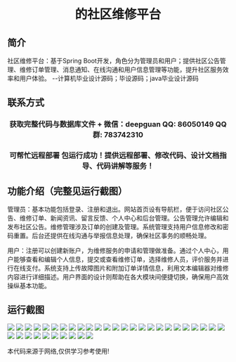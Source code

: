 <p><h1 align="center">的社区维修平台</h1></p>

## 简介
社区维修平台：基于Spring Boot开发，角色分为管理员和用户；提供社区公告管理、维修订单管理、消息通知、在线沟通和用户信息管理等功能，提升社区服务效率和用户体验。    --计算机毕业设计源码；毕设源码；java毕业设计源码


## 联系方式
<p><h3 align="center">获取完整代码与数据库文件 + 微信：deepguan QQ: 86050149 QQ群: 783742310</h3></p>
<p><h3 align="center">可帮忙远程部署 包运行成功！提供远程部署、修改代码、设计文档指导、代码讲解等服务！</h3></p>

## 功能介绍（完整见运行截图）
管理员：基本功能包括登录、注册和退出。网站首页设有导航栏，便于访问社区公告、维修订单、新闻资讯、留言反馈、个人中心和后台管理。公告管理允许编辑和发布社区公告。维修管理涉及订单的创建及管理。系统管理支持用户信息修改和密码重置。后台还提供在线沟通与举报信息处理，确保社区事务的顺畅处理。

用户：注册可以创建新账户，为维修服务的申请和管理做准备。通过个人中心，用户能够查看和编辑个人信息，提交或查看维修订单，选择维修人员，评价服务并进行在线支付。系统支持上传故障图片和附加订单详情信息，利用文本编辑器对维修内容进行详细描述。用户界面的设计则帮助在各大模块间便捷切换，确保用户高效操纵基本功能。


## 运行截图
![](https://bs-1329754181.cos.ap-shanghai.myqcloud.com/spring/CommunityMaintenancePlatform/img/001.jpg)
![](https://bs-1329754181.cos.ap-shanghai.myqcloud.com/spring/CommunityMaintenancePlatform/img/002.jpg)
![](https://bs-1329754181.cos.ap-shanghai.myqcloud.com/spring/CommunityMaintenancePlatform/img/003.jpg)
![](https://bs-1329754181.cos.ap-shanghai.myqcloud.com/spring/CommunityMaintenancePlatform/img/004.jpg)
![](https://bs-1329754181.cos.ap-shanghai.myqcloud.com/spring/CommunityMaintenancePlatform/img/005.jpg)
![](https://bs-1329754181.cos.ap-shanghai.myqcloud.com/spring/CommunityMaintenancePlatform/img/006.jpg)
![](https://bs-1329754181.cos.ap-shanghai.myqcloud.com/spring/CommunityMaintenancePlatform/img/007.jpg)
![](https://bs-1329754181.cos.ap-shanghai.myqcloud.com/spring/CommunityMaintenancePlatform/img/008.jpg)
![](https://bs-1329754181.cos.ap-shanghai.myqcloud.com/spring/CommunityMaintenancePlatform/img/009.jpg)
![](https://bs-1329754181.cos.ap-shanghai.myqcloud.com/spring/CommunityMaintenancePlatform/img/010.jpg)
![](https://bs-1329754181.cos.ap-shanghai.myqcloud.com/spring/CommunityMaintenancePlatform/img/011.jpg)
![](https://bs-1329754181.cos.ap-shanghai.myqcloud.com/spring/CommunityMaintenancePlatform/img/012.jpg)
![](https://bs-1329754181.cos.ap-shanghai.myqcloud.com/spring/CommunityMaintenancePlatform/img/013.jpg)
![](https://bs-1329754181.cos.ap-shanghai.myqcloud.com/spring/CommunityMaintenancePlatform/img/014.jpg)
![](https://bs-1329754181.cos.ap-shanghai.myqcloud.com/spring/CommunityMaintenancePlatform/img/015.jpg)
![](https://bs-1329754181.cos.ap-shanghai.myqcloud.com/spring/CommunityMaintenancePlatform/img/016.jpg)
![](https://bs-1329754181.cos.ap-shanghai.myqcloud.com/spring/CommunityMaintenancePlatform/img/017.jpg)
![](https://bs-1329754181.cos.ap-shanghai.myqcloud.com/spring/CommunityMaintenancePlatform/img/018.jpg)
![](https://bs-1329754181.cos.ap-shanghai.myqcloud.com/spring/CommunityMaintenancePlatform/img/019.jpg)
![](https://bs-1329754181.cos.ap-shanghai.myqcloud.com/spring/CommunityMaintenancePlatform/img/020.jpg)
![](https://bs-1329754181.cos.ap-shanghai.myqcloud.com/spring/CommunityMaintenancePlatform/img/021.jpg)
![](https://bs-1329754181.cos.ap-shanghai.myqcloud.com/spring/CommunityMaintenancePlatform/img/022.jpg)
![](https://bs-1329754181.cos.ap-shanghai.myqcloud.com/spring/CommunityMaintenancePlatform/img/023.jpg)
![](https://bs-1329754181.cos.ap-shanghai.myqcloud.com/spring/CommunityMaintenancePlatform/img/024.jpg)
![](https://bs-1329754181.cos.ap-shanghai.myqcloud.com/spring/CommunityMaintenancePlatform/img/025.jpg)
![](https://bs-1329754181.cos.ap-shanghai.myqcloud.com/spring/CommunityMaintenancePlatform/img/026.jpg)
![](https://bs-1329754181.cos.ap-shanghai.myqcloud.com/spring/CommunityMaintenancePlatform/img/027.jpg)
![](https://bs-1329754181.cos.ap-shanghai.myqcloud.com/spring/CommunityMaintenancePlatform/img/028.jpg)
![](https://bs-1329754181.cos.ap-shanghai.myqcloud.com/spring/CommunityMaintenancePlatform/img/029.jpg)
![](https://bs-1329754181.cos.ap-shanghai.myqcloud.com/spring/CommunityMaintenancePlatform/img/030.jpg)
![](https://bs-1329754181.cos.ap-shanghai.myqcloud.com/spring/CommunityMaintenancePlatform/img/031.jpg)
![](https://bs-1329754181.cos.ap-shanghai.myqcloud.com/spring/CommunityMaintenancePlatform/img/032.jpg)
![](https://bs-1329754181.cos.ap-shanghai.myqcloud.com/spring/CommunityMaintenancePlatform/img/033.jpg)
![](https://bs-1329754181.cos.ap-shanghai.myqcloud.com/spring/CommunityMaintenancePlatform/img/034.jpg)
![](https://bs-1329754181.cos.ap-shanghai.myqcloud.com/spring/CommunityMaintenancePlatform/img/035.jpg)

<p>本代码来源于网络,仅供学习参考使用!</p>
